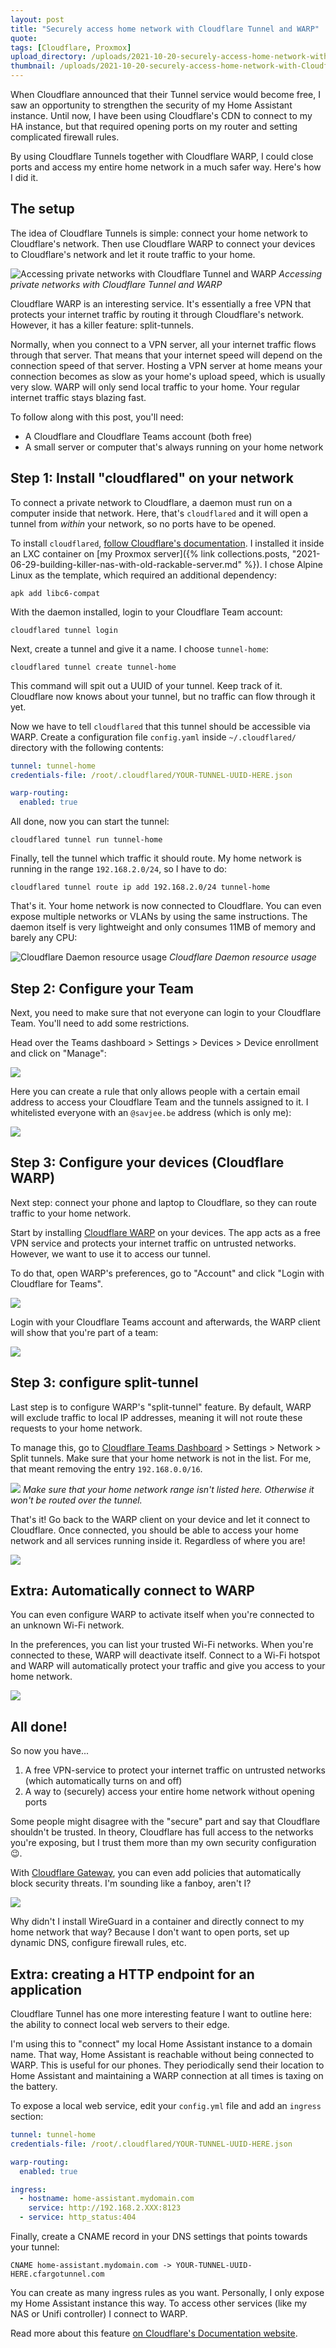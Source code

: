 ```yaml
---
layout: post
title: "Securely access home network with Cloudflare Tunnel and WARP"
quote: 
tags: [Cloudflare, Proxmox]
upload_directory: /uploads/2021-10-20-securely-access-home-network-with-Cloudflare-Tunnel-and-WARP/
thumbnail: /uploads/2021-10-20-securely-access-home-network-with-Cloudflare-Tunnel-and-WARP/thumb_timeline.jpg
---
```


When Cloudflare announced that their Tunnel service would become free, I saw an opportunity to strengthen the security of my Home Assistant instance. Until now, I have been using Cloudflare's CDN to connect to my HA instance, but that required opening ports on my router and setting complicated firewall rules.

By using Cloudflare Tunnels together with Cloudflare WARP, I could close ports and access my entire home network in a much safer way. Here's how I did it.

<!--more-->

## The setup
The idea of Cloudflare Tunnels is simple: connect your home network to Cloudflare's network. Then use Cloudflare WARP to connect your devices to Cloudflare's network and let it route traffic to your home.

![Accessing private networks with Cloudflare Tunnel and WARP](/uploads/2021-10-20-securely-access-home-network-with-Cloudflare-Tunnel-and-WARP/cloudflare-setup.svg)
*Accessing private networks with Cloudflare Tunnel and WARP*

Cloudflare WARP is an interesting service. It's essentially a free VPN that protects your internet traffic by routing it through Cloudflare's network. However, it has a killer feature: split-tunnels.

Normally, when you connect to a VPN server, all your internet traffic flows through that server. That means that your internet speed will depend on the connection speed of that server. Hosting a VPN server at home means your connection becomes as slow as your home's upload speed, which is usually very slow. WARP will only send local traffic to your home. Your regular internet traffic stays blazing fast.

To follow along with this post, you'll need:

* A Cloudflare and Cloudflare Teams account (both free)
* A small server or computer that's always running on your home network

## Step 1: Install "cloudflared" on your network
To connect a private network to Cloudflare, a daemon must run on a computer inside that network. Here, that's `cloudflared` and it will open a tunnel from *within* your network, so no ports have to be opened.

To install `cloudflared`, [follow Cloudflare's documentation](https://developers.cloudflare.com/cloudflare-one/tutorials/warp-to-tunnel). I installed it inside an LXC container on [my Proxmox server]({% link collections.posts, "2021-06-29-building-killer-nas-with-old-rackable-server.md" %}). I chose Alpine Linux as the template, which required an additional dependency:

```
apk add libc6-compat
```

With the daemon installed, login to your Cloudflare Team account:

```
cloudflared tunnel login
```

Next, create a tunnel and give it a name. I choose `tunnel-home`:

```
cloudflared tunnel create tunnel-home
```

This command will spit out a UUID of your tunnel. Keep track of it. Cloudflare now knows about your tunnel, but no traffic can flow through it yet.

Now we have to tell `cloudflared` that this tunnel should be accessible via WARP. Create a configuration file `config.yaml` inside `~/.cloudflared/` directory with the following contents:

```yaml
tunnel: tunnel-home
credentials-file: /root/.cloudflared/YOUR-TUNNEL-UUID-HERE.json

warp-routing:
  enabled: true
```

All done, now you can start the tunnel:

```
cloudflared tunnel run tunnel-home
```

Finally, tell the tunnel which traffic it should route. My home network is running in the range `192.168.2.0/24`, so I have to do:

```
cloudflared tunnel route ip add 192.168.2.0/24 tunnel-home
```

That's it. Your home network is now connected to Cloudflare. You can even expose multiple networks or VLANs by using the same instructions. The daemon itself is very lightweight and only consumes 11MB of memory and barely any CPU:

![Cloudflare Daemon resource usage](/uploads/2021-10-20-securely-access-home-network-with-Cloudflare-Tunnel-and-WARP/cloudflared-resources.png)
*Cloudflare Daemon resource usage*

## Step 2: Configure your Team
Next, you need to make sure that not everyone can login to your Cloudflare Team. You'll need to add some restrictions.

Head over the Teams dashboard > Settings > Devices > Device enrollment and click on "Manage":

![](/uploads/2021-10-20-securely-access-home-network-with-Cloudflare-Tunnel-and-WARP/cloudflare-teams-enrollment.png)

Here you can create a rule that only allows people with a certain email address to access your Cloudflare Team and the tunnels assigned to it. I whitelisted everyone with an `@savjee.be` address (which is only me):

![](/uploads/2021-10-20-securely-access-home-network-with-Cloudflare-Tunnel-and-WARP/cloudflare-teams-enrollment-policy.png)

## Step 3: Configure your devices (Cloudflare WARP)
Next step: connect your phone and laptop to Cloudflare, so they can route traffic to your home network.

Start by installing [Cloudflare WARP](https://1.1.1.1) on your devices. The app acts as a free VPN service and protects your internet traffic on untrusted networks. However, we want to use it to access our tunnel. 

To do that, open WARP's preferences, go to "Account" and click "Login with Cloudflare for Teams".

![](/uploads/2021-10-20-securely-access-home-network-with-Cloudflare-Tunnel-and-WARP/cloudflare-warp-teams-login.png)

Login with your Cloudflare Teams account and afterwards, the WARP client will show that you're part of a team:

![](/uploads/2021-10-20-securely-access-home-network-with-Cloudflare-Tunnel-and-WARP/cloudflare-warp-teams-connected.png)

## Step 3: configure split-tunnel
Last step is to configure WARP's "split-tunnel" feature. By default, WARP will exclude traffic to local IP addresses, meaning it will not route these requests to your home network.

To manage this, go to [Cloudflare Teams Dashboard](https://dash.teams.cloudflare.com/) > Settings > Network > Split tunnels. Make sure that your home network is not in the list. For me, that meant removing the entry `192.168.0.0/16`.

![](/uploads/2021-10-20-securely-access-home-network-with-Cloudflare-Tunnel-and-WARP/cloudflare-tunnel-split-tunnel.png)
*Make sure that your home network range isn't listed here. Otherwise it won't be routed over the tunnel.*

That's it! Go back to the WARP client on your device and let it connect to Cloudflare. Once connected, you should be able to access your home network and all services running inside it. Regardless of where you are!

![](/uploads/2021-10-20-securely-access-home-network-with-Cloudflare-Tunnel-and-WARP/cloudflare-setup2.svg)

## Extra: Automatically connect to WARP
You can even configure WARP to activate itself when you're connected to an unknown Wi-Fi network. 

In the preferences, you can list your trusted Wi-Fi networks. When you're connected to these, WARP will deactivate itself. Connect to a Wi-Fi hotspot and WARP will automatically protect your traffic and give you access to your home network.

![](/uploads/2021-10-20-securely-access-home-network-with-Cloudflare-Tunnel-and-WARP/cloudflare-warp-wifi-auto-connect.png)

## All done!
So now you have...

1. A free VPN-service to protect your internet traffic on untrusted networks (which automatically turns on and off)
2. A way to (securely) access your entire home network without opening ports

Some people might disagree with the "secure" part and say that Cloudflare shouldn't be trusted. In theory, Cloudflare has full access to the networks you're exposing, but I trust them more than my own security configuration 😉.

With [Cloudflare Gateway](https://www.cloudflare.com/teams/gateway/), you can even add policies that automatically block security threats. I'm sounding like a fanboy, aren't I?

![](/uploads/2021-10-20-securely-access-home-network-with-Cloudflare-Tunnel-and-WARP/cloudflare-gateway-policies.png)

Why didn't I install WireGuard in a container and directly connect to my home network that way? Because I don't want to open ports, set up dynamic DNS, configure firewall rules, etc.

## Extra: creating a HTTP endpoint for an application
Cloudflare Tunnel has one more interesting feature I want to outline here: the ability to connect local web servers to their edge.

I'm using this to "connect" my local Home Assistant instance to a domain name. That way, Home Assistant is reachable without being connected to WARP. This is useful for our phones. They periodically send their location to Home Assistant and maintaining a WARP connection at all times is taxing on the battery.

To expose a local web service, edit your `config.yml` file and add an `ingress` section:

```yaml
tunnel: tunnel-home
credentials-file: /root/.cloudflared/YOUR-TUNNEL-UUID-HERE.json

warp-routing:
  enabled: true

ingress:
  - hostname: home-assistant.mydomain.com
    service: http://192.168.2.XXX:8123
  - service: http_status:404
```

Finally, create a CNAME record in your DNS settings that points towards your tunnel:

```
CNAME home-assistant.mydomain.com -> YOUR-TUNNEL-UUID-HERE.cfargotunnel.com
```

You can create as many ingress rules as you want. Personally, I only expose my Home Assistant instance this way. To access other services (like my NAS or Unifi controller) I connect to WARP.

Read more about this feature [on Cloudflare's Documentation website](https://developers.cloudflare.com/cloudflare-one/connections/connect-apps).